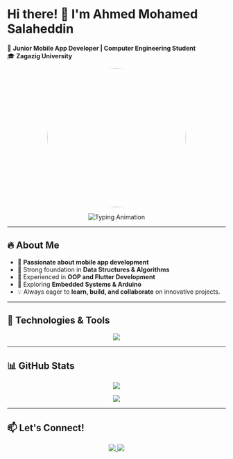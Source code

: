 # Hi there! 👋 I'm Ahmed Mohamed Salaheddin  

🚀 **Junior Mobile App Developer | Computer Engineering Student**  
🎓 **Zagazig University**  

<p align="center">
  <img src="https://res.cloudinary.com/dzg2700cz/image/upload/t_Profile/v1732410318/1732410275515_gfkvuz.png" width="320" height="320" style="border-radius: 50%;" />
</p>

<p align="center">
  <img src="https://readme-typing-svg.herokuapp.com?font=Fira+Code&size=22&pause=1000&color=F78C6C&center=true&vCenter=true&width=700&lines=Passionate+Mobile+App+Developer;Expert+in+Data+Structures+%26+Algorithms;Mastering+OOP+%26+Flutter+Development;Exploring+Embedded+Systems+%26+Arduino!+🚀" alt="Typing Animation" />
</p>

---

## 🔥 About Me  
- 🔹 **Passionate about mobile app development**  
- 🔹 Strong foundation in **Data Structures & Algorithms**  
- 🔹 Experienced in **OOP and Flutter Development**  
- 🔹 Exploring **Embedded Systems & Arduino**  
- 💡 Always eager to **learn, build, and collaborate** on innovative projects.  

---

## 🚀 Technologies & Tools  
<p align="center">
  <img src="https://skillicons.dev/icons?i=dart,flutter,androidstudio,git,github,vscode,figma,arduino" />
</p>

---

## 📊 GitHub Stats  
<p align="center">
  <img src="https://github-readme-streak-stats.herokuapp.com/?user=yourusername&theme=tokyonight" />
</p>

<p align="center">
  <img src="https://github-readme-stats.vercel.app/api/top-langs/?username=yourusername&layout=compact&theme=tokyonight" />
</p>

---

## 📫 Let's Connect!  
<p align="center">
  <a href="https://github.com/yourusername">
    <img src="https://img.shields.io/badge/GitHub-Profile-informational?style=flat&logo=github&color=181717" />
  </a>
  <a href="https://www.linkedin.com/in/ahmed-salah-519170220/">
    <img src="https://img.shields.io/badge/LinkedIn-Profile-blue?style=flat&logo=linkedin" />
  </a>
</p>
